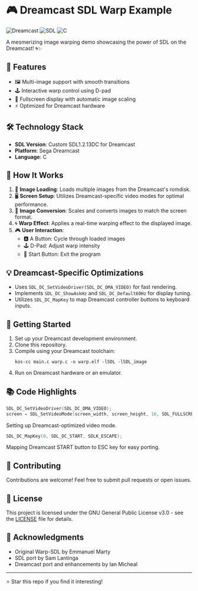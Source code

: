 
# 🎮 Dreamcast SDL Warp Example

![Dreamcast](https://img.shields.io/badge/Dreamcast-20B2AA?style=for-the-badge&logo=sega&logoColor=white)
![SDL](https://img.shields.io/badge/SDL-1.2.13DC-blue?style=for-the-badge&logo=sdl&logoColor=white)
![C](https://img.shields.io/badge/C-00599C?style=for-the-badge&logo=c&logoColor=white)

A mesmerizing image warping demo showcasing the power of SDL on the Dreamcast! 🌀✨

## 🚀 Features

- 🖼️ Multi-image support with smooth transitions
- 🕹️ Interactive warp control using D-pad
- 🔄 Fullscreen display with automatic image scaling
- ⚡ Optimized for Dreamcast hardware

## 🛠️ Technology Stack

- **SDL Version**: Custom SDL1.2.13DC for Dreamcast
- **Platform**: Sega Dreamcast
- **Language**: C

## 🧠 How It Works

1. 🎨 **Image Loading**: Loads multiple images from the Dreamcast's romdisk.
2. 🖥️ **Screen Setup**: Utilizes Dreamcast-specific video modes for optimal performance.
3. 🔄 **Image Conversion**: Scales and converts images to match the screen format.
4. 🌀 **Warp Effect**: Applies a real-time warping effect to the displayed image.
5. 🎮 **User Interaction**: 
   - 🅰️ A Button: Cycle through loaded images
   - 🕹️ D-Pad: Adjust warp intensity
   - 🏁 Start Button: Exit the program

## 💡 Dreamcast-Specific Optimizations

- Uses `SDL_DC_SetVideoDriver(SDL_DC_DMA_VIDEO)` for fast rendering.
- Implements `SDL_DC_ShowAskHz` and `SDL_DC_Default60Hz` for display tuning.
- Utilizes `SDL_DC_MapKey` to map Dreamcast controller buttons to keyboard inputs.

## 🚀 Getting Started

1. Set up your Dreamcast development environment.
2. Clone this repository.
3. Compile using your Dreamcast toolchain:
   ```
   kos-cc main.c warp.c -o warp.elf -lSDL -lSDL_image
   ```
4. Run on Dreamcast hardware or an emulator.

## 📚 Code Highlights

```c
SDL_DC_SetVideoDriver(SDL_DC_DMA_VIDEO);
screen = SDL_SetVideoMode(screen_width, screen_height, 16, SDL_FULLSCREEN | SDL_HWSURFACE | SDL_DOUBLEBUF);
```
Setting up Dreamcast-optimized video mode.

```c
SDL_DC_MapKey(0, SDL_DC_START, SDLK_ESCAPE);
```
Mapping Dreamcast START button to ESC key for easy porting.

## 🤝 Contributing

Contributions are welcome! Feel free to submit pull requests or open issues.

## 📄 License

This project is licensed under the GNU General Public License v3.0 - see the [LICENSE](LICENSE) file for details.

## 🙏 Acknowledgments

- Original Warp-SDL by Emmanuel Marty
- SDL port by Sam Lantinga
- Dreamcast port and enhancements by Ian Micheal

---

⭐ Star this repo if you find it interesting!
